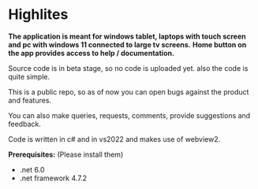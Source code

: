 # Highlites

__The application is meant for windows tablet, laptops with touch screen and pc with windows 11 connected to large tv screens.__
__Home button on the app provides access to help / documentation.__

Source code is in beta stage, so no code is uploaded yet. also the code is quite simple.

This is a public repo, so as of now you can open bugs against the product and features.

You can also make queries, requests, comments, provide suggestions and feedback. 

Code is written in c# and in vs2022 and makes use of webview2.

__Prerequisites:__ (Please install them)
- .net 6.0
- .net framework 4.7.2


